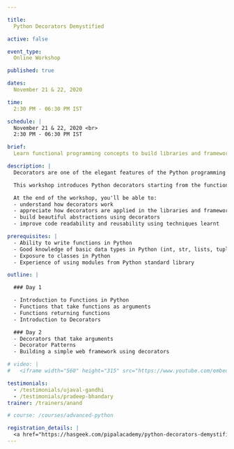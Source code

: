 ```yaml
---

title:
  Python Decorators Demystified

active: false

event_type:
  Online Workshop

published: true

dates:
  November 21 & 22, 2020

time:
  2:30 PM - 06:30 PM IST

schedule: |
  November 21 & 22, 2020 <br>
  2:30 PM - 06:30 PM IST

brief:
  Learn functional programming concepts to build libraries and frameworks with beautiful APIs.

description: |
  Decorators are one of the elegant features of the Python programming language. They are heavily used in modern libraries and frameworks to create elegant APIs.

  This workshop introduces Python decorators starting from the functional programming concepts to writing practical decorators using lot of examples and exercises.

  At the end of the workshop, you'll be able to:
  - understand how decorators work
  - appreciate how decorators are applied in the libraries and frameworks that you use
  - build beautiful abstractions using decorators
  - improve code readability and reusability using techniques learnt

prerequisites: |
  - Ability to write functions in Python
  - Good knowledge of basic data types in Python (int, str, lists, tuples)
  - Exposure to classes in Python
  - Experience of using modules from Python standard library

outline: |

  ### Day 1

  - Introduction to Functions in Python
  - Functions that take functions as arguments
  - Functions returning functions
  - Introduction to Decorators

  ### Day 2
  - Decorators that take arguments
  - Decorator Patterns
  - Building a simple web framework using decorators

# video: |
#   <iframe width="560" height="315" src="https://www.youtube.com/embed/cWKv39NdrWg?rel=0&controls=0&showinfo=0" frameborder="0" allowfullscreen></iframe>

testimonials:
  - /testimonials/ujaval-gandhi
  - /testimonials/pradeep-bhandary
trainer: /trainers/anand

# course: /courses/advanced-python

registration_details: |
  <a href="https://hasgeek.com/pipalacademy/python-decorators-demystified/#tickets">Register</a>
---
```

